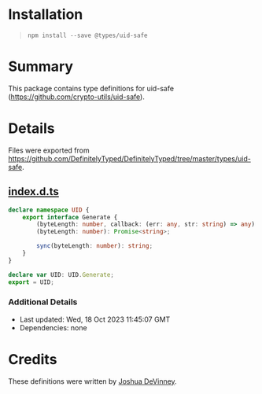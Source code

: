 # Installation
> `npm install --save @types/uid-safe`

# Summary
This package contains type definitions for uid-safe (https://github.com/crypto-utils/uid-safe).

# Details
Files were exported from https://github.com/DefinitelyTyped/DefinitelyTyped/tree/master/types/uid-safe.
## [index.d.ts](https://github.com/DefinitelyTyped/DefinitelyTyped/tree/master/types/uid-safe/index.d.ts)
````ts
declare namespace UID {
    export interface Generate {
        (byteLength: number, callback: (err: any, str: string) => any): void;
        (byteLength: number): Promise<string>;

        sync(byteLength: number): string;
    }
}

declare var UID: UID.Generate;
export = UID;

````

### Additional Details
 * Last updated: Wed, 18 Oct 2023 11:45:07 GMT
 * Dependencies: none

# Credits
These definitions were written by [Joshua DeVinney](https://github.com/geoffreak).
